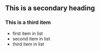 ## This is a secondary heading
### This is a third item
* first item in list
* second item in list
* third item in list
